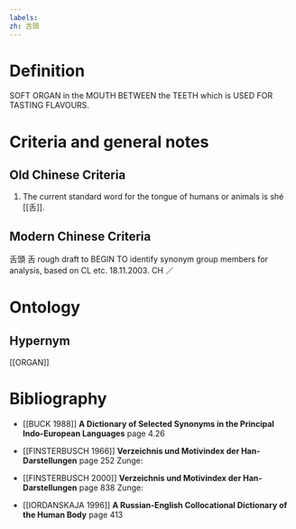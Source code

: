 ```yaml
---
labels: 
zh: 舌頭
---
```


# Definition
SOFT ORGAN in the MOUTH BETWEEN the TEETH which is USED FOR TASTING FLAVOURS.
# Criteria and general notes
## Old Chinese Criteria
1. The current standard word for the tongue of humans or animals is shé [[舌]].
## Modern Chinese Criteria
舌頭
舌
rough draft to BEGIN TO identify synonym group members for analysis, based on CL etc. 18.11.2003. CH ／
# Ontology

## Hypernym
[[ORGAN]]
# Bibliography
- [[BUCK 1988]]
**A Dictionary of Selected Synonyms in the Principal Indo-European Languages** page 4.26

- [[FINSTERBUSCH 1966]]
**Verzeichnis und Motivindex der Han-Darstellungen** page 252
Zunge:
- [[FINSTERBUSCH 2000]]
**Verzeichnis und Motivindex der Han-Darstellungen** page 838
Zunge:
- [[IORDANSKAJA 1996]]
**A Russian-English Collocational Dictionary of the Human Body** page 413
